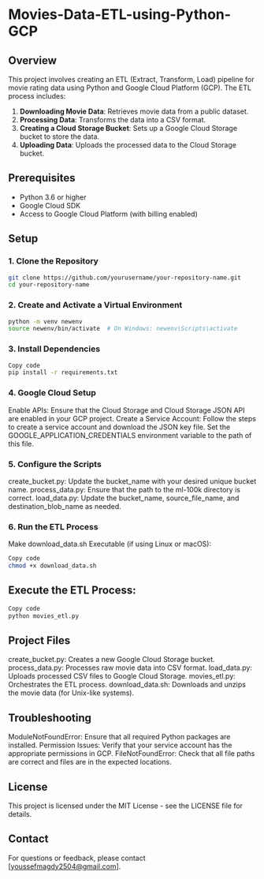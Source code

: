 # Movies-Data-ETL-using-Python-GCP

## Overview

This project involves creating an ETL (Extract, Transform, Load) pipeline for movie rating data using Python and Google Cloud Platform (GCP). The ETL process includes:

1. **Downloading Movie Data**: Retrieves movie data from a public dataset.
2. **Processing Data**: Transforms the data into a CSV format.
3. **Creating a Cloud Storage Bucket**: Sets up a Google Cloud Storage bucket to store the data.
4. **Uploading Data**: Uploads the processed data to the Cloud Storage bucket.

## Prerequisites

- Python 3.6 or higher
- Google Cloud SDK
- Access to Google Cloud Platform (with billing enabled)

## Setup

### 1. Clone the Repository

```bash
git clone https://github.com/yourusername/your-repository-name.git
cd your-repository-name
```
### 2. Create and Activate a Virtual Environment
```bash
python -m venv newenv
source newenv/bin/activate  # On Windows: newenv\Scripts\activate
```
### 3. Install Dependencies
```bash
Copy code
pip install -r requirements.txt
```
### 4. Google Cloud Setup
Enable APIs: Ensure that the Cloud Storage and Cloud Storage JSON API are enabled in your GCP project.
Create a Service Account: Follow the steps to create a service account and download the JSON key file. Set the GOOGLE_APPLICATION_CREDENTIALS environment variable to the path of this file.
### 5. Configure the Scripts
create_bucket.py: Update the bucket_name with your desired unique bucket name.
process_data.py: Ensure that the path to the ml-100k directory is correct.
load_data.py: Update the bucket_name, source_file_name, and destination_blob_name as needed.
### 6. Run the ETL Process
Make download_data.sh Executable (if using Linux or macOS):

```bash
Copy code
chmod +x download_data.sh
```
## Execute the ETL Process:

```bash
Copy code
python movies_etl.py
```
## Project Files
create_bucket.py: Creates a new Google Cloud Storage bucket.
process_data.py: Processes raw movie data into CSV format.
load_data.py: Uploads processed CSV files to Google Cloud Storage.
movies_etl.py: Orchestrates the ETL process.
download_data.sh: Downloads and unzips the movie data (for Unix-like systems).
## Troubleshooting
ModuleNotFoundError: Ensure that all required Python packages are installed.
Permission Issues: Verify that your service account has the appropriate permissions in GCP.
FileNotFoundError: Check that all file paths are correct and files are in the expected locations.
## License
This project is licensed under the MIT License - see the LICENSE file for details.

## Contact
For questions or feedback, please contact [youssefmagdy2504@gmail.com].
